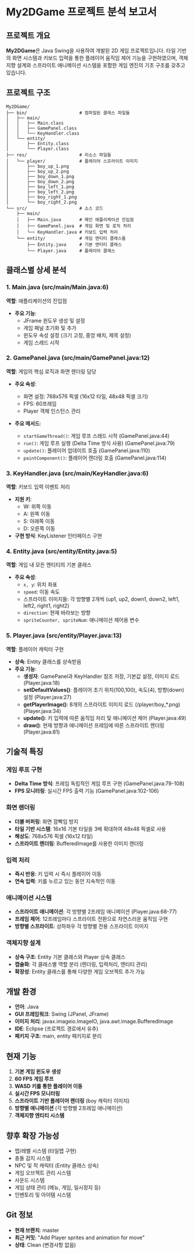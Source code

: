 # My2DGame 프로젝트 분석 보고서

## 프로젝트 개요
**My2DGame**은 Java Swing을 사용하여 개발된 2D 게임 프로젝트입니다. 타일 기반의 화면 시스템과 키보드 입력을 통한 플레이어 움직임 제어 기능을 구현하였으며, 객체지향 설계와 스프라이트 애니메이션 시스템을 포함한 게임 엔진의 기초 구조를 갖추고 있습니다.

## 프로젝트 구조

```
My2DGame/
├── bin/                    # 컴파일된 클래스 파일들
│   ├── main/
│   │   ├── Main.class
│   │   ├── GamePanel.class
│   │   └── KeyHandler.class
│   └── entity/
│       ├── Entity.class
│       └── Player.class
├── res/                    # 리소스 파일들
│   └── player/             # 플레이어 스프라이트 이미지
│       ├── boy_up_1.png
│       ├── boy_up_2.png
│       ├── boy_down_1.png
│       ├── boy_down_2.png
│       ├── boy_left_1.png
│       ├── boy_left_2.png
│       ├── boy_right_1.png
│       └── boy_right_2.png
└── src/                    # 소스 코드
    ├── main/
    │   ├── Main.java       # 메인 애플리케이션 진입점
    │   ├── GamePanel.java  # 게임 화면 및 로직 처리
    │   └── KeyHandler.java # 키보드 입력 처리
    └── entity/             # 게임 엔티티 클래스들
        ├── Entity.java     # 기본 엔티티 클래스
        └── Player.java     # 플레이어 클래스
```

## 클래스별 상세 분석

### 1. Main.java (src/main/Main.java:6)
**역할**: 애플리케이션의 진입점
- **주요 기능**:
  - JFrame 윈도우 생성 및 설정
  - 게임 패널 초기화 및 추가
  - 윈도우 속성 설정 (크기 고정, 중앙 배치, 제목 설정)
  - 게임 스레드 시작

### 2. GamePanel.java (src/main/GamePanel.java:12)
**역할**: 게임의 핵심 로직과 화면 렌더링 담당
- **주요 속성**:
  - 화면 설정: 768x576 픽셀 (16x12 타일, 48x48 픽셀 크기)
  - FPS: 60프레임
  - Player 객체 인스턴스 관리

- **주요 메서드**:
  - `startGameThread()`: 게임 루프 스레드 시작 (GamePanel.java:44)
  - `run()`: 게임 루프 실행 (Delta Time 방식 사용) (GamePanel.java:79)
  - `update()`: 플레이어 업데이트 호출 (GamePanel.java:110)
  - `paintComponent()`: 플레이어 렌더링 호출 (GamePanel.java:114)

### 3. KeyHandler.java (src/main/KeyHandler.java:6)
**역할**: 키보드 입력 이벤트 처리
- **지원 키**:
  - W: 위쪽 이동
  - A: 왼쪽 이동
  - S: 아래쪽 이동
  - D: 오른쪽 이동
- **구현 방식**: KeyListener 인터페이스 구현

### 4. Entity.java (src/entity/Entity.java:5)
**역할**: 게임 내 모든 엔티티의 기본 클래스
- **주요 속성**:
  - `x, y`: 위치 좌표
  - `speed`: 이동 속도
  - 스프라이트 이미지들: 각 방향별 2개씩 (up1, up2, down1, down2, left1, left2, right1, right2)
  - `direction`: 현재 바라보는 방향
  - `spriteCounter, spriteNum`: 애니메이션 제어용 변수

### 5. Player.java (src/entity/Player.java:13)
**역할**: 플레이어 캐릭터 구현
- **상속**: Entity 클래스를 상속받음
- **주요 기능**:
  - **생성자**: GamePanel과 KeyHandler 참조 저장, 기본값 설정, 이미지 로드 (Player.java:18)
  - **setDefaultValues()**: 플레이어 초기 위치(100,100), 속도(4), 방향(down) 설정 (Player.java:27)
  - **getPlayerImage()**: 8개의 스프라이트 이미지 로드 (/player/boy_*.png) (Player.java:34)
  - **update()**: 키 입력에 따른 움직임 처리 및 애니메이션 제어 (Player.java:49)
  - **draw()**: 현재 방향과 애니메이션 프레임에 따른 스프라이트 렌더링 (Player.java:81)

## 기술적 특징

### 게임 루프 구현
- **Delta Time 방식**: 프레임 독립적인 게임 루프 구현 (GamePanel.java:79-108)
- **FPS 모니터링**: 실시간 FPS 출력 기능 (GamePanel.java:102-106)

### 화면 렌더링
- **더블 버퍼링**: 화면 깜빡임 방지
- **타일 기반 시스템**: 16x16 기본 타일을 3배 확대하여 48x48 픽셀로 사용
- **해상도**: 768x576 픽셀 (16x12 타일)
- **스프라이트 렌더링**: BufferedImage를 사용한 이미지 렌더링

### 입력 처리
- **즉시 반응**: 키 입력 시 즉시 플레이어 이동
- **연속 입력**: 키를 누르고 있는 동안 지속적인 이동

### 애니메이션 시스템
- **스프라이트 애니메이션**: 각 방향별 2프레임 애니메이션 (Player.java:68-77)
- **프레임 제어**: 12프레임마다 스프라이트 전환으로 자연스러운 움직임 구현
- **방향별 스프라이트**: 상하좌우 각 방향별 전용 스프라이트 이미지

### 객체지향 설계
- **상속 구조**: Entity 기본 클래스와 Player 상속 클래스
- **캡슐화**: 각 클래스별 역할 분리 (렌더링, 입력처리, 엔티티 관리)
- **확장성**: Entity 클래스를 통해 다양한 게임 오브젝트 추가 가능

## 개발 환경
- **언어**: Java
- **GUI 프레임워크**: Swing (JPanel, JFrame)
- **이미지 처리**: javax.imageio.ImageIO, java.awt.image.BufferedImage
- **IDE**: Eclipse (프로젝트 경로에서 유추)
- **패키지 구조**: main, entity 패키지로 분리

## 현재 기능
1. **기본 게임 윈도우 생성**
2. **60 FPS 게임 루프**
3. **WASD 키를 통한 플레이어 이동**
4. **실시간 FPS 모니터링**
5. **스프라이트 기반 플레이어 렌더링** (boy 캐릭터 이미지)
6. **방향별 애니메이션** (각 방향별 2프레임 애니메이션)
7. **객체지향 엔티티 시스템**

## 향후 확장 가능성
- 맵/레벨 시스템 (타일맵 구현)
- 충돌 감지 시스템
- NPC 및 적 캐릭터 (Entity 클래스 상속)
- 게임 오브젝트 관리 시스템
- 사운드 시스템
- 게임 상태 관리 (메뉴, 게임, 일시정지 등)
- 인벤토리 및 아이템 시스템

## Git 정보
- **현재 브랜치**: master
- **최근 커밋**: "Add Player sprites and animation for move"
- **상태**: Clean (변경사항 없음)